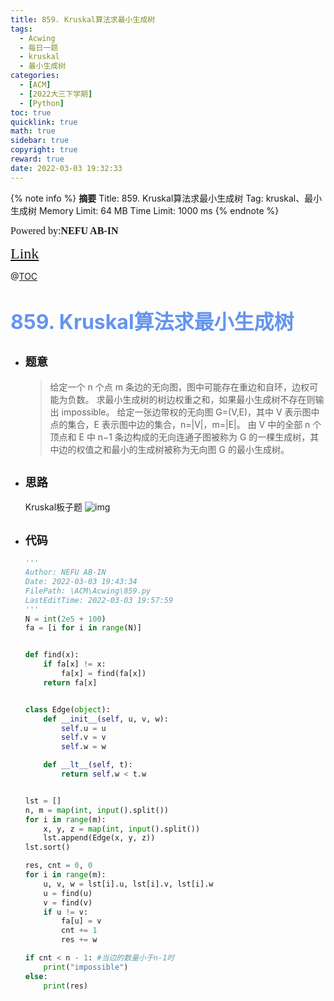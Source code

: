```yaml
---
title: 859. Kruskal算法求最小生成树
tags:
  - Acwing
  - 每日一题
  - kruskal
  - 最小生成树
categories:
  - [ACM]
  - [2022大三下学期]
  - [Python]
toc: true
quicklink: true
math: true
sidebar: true
copyright: true
reward: true
date: 2022-03-03 19:32:33
---
```



{% note info %}
**摘要**
Title: 859. Kruskal算法求最小生成树
Tag: kruskal、最小生成树
Memory Limit: 64 MB
Time Limit: 1000 ms
{% endnote %}
<!-- more -->

<font size=3 face=楷体>Powered by:**NEFU AB-IN**</font>

<font color=#FFA500 size=5 face=楷体>[Link](https://www.acwing.com/problem/content/861/)</font>

@[TOC](文章目录)

# <font color=#6495ED size=6>859. Kruskal算法求最小生成树</font>

* ## <font size=4 face=粗体>题意</font>

  >给定一个 n 个点 m 条边的无向图，图中可能存在重边和自环，边权可能为负数。
  >求最小生成树的树边权重之和，如果最小生成树不存在则输出 impossible。
  >给定一张边带权的无向图 G=(V,E)，其中 V 表示图中点的集合，E 表示图中边的集合，n=|V|，m=|E|。
  >由 V 中的全部 n 个顶点和 E 中 n−1 条边构成的无向连通子图被称为 G 的一棵生成树，其中边的权值之和最小的生成树被称为无向图 G 的最小生成树。

* ## <font size=4 face=粗体>思路</font>

  Kruskal板子题
  ![img](https://oss.ab-in.cn/Pictures/kruskal.png)

* ## <font size=4 face=粗体>代码</font>

  ```python
  '''
  Author: NEFU AB-IN
  Date: 2022-03-03 19:43:34
  FilePath: \ACM\Acwing\859.py
  LastEditTime: 2022-03-03 19:57:59
  '''
  N = int(2e5 + 100)
  fa = [i for i in range(N)]


  def find(x):
      if fa[x] != x:
          fa[x] = find(fa[x])
      return fa[x]


  class Edge(object):
      def __init__(self, u, v, w):
          self.u = u
          self.v = v
          self.w = w

      def __lt__(self, t):
          return self.w < t.w


  lst = []
  n, m = map(int, input().split())
  for i in range(m):
      x, y, z = map(int, input().split())
      lst.append(Edge(x, y, z))
  lst.sort()

  res, cnt = 0, 0
  for i in range(m):
      u, v, w = lst[i].u, lst[i].v, lst[i].w
      u = find(u)
      v = find(v)
      if u != v:
          fa[u] = v
          cnt += 1
          res += w

  if cnt < n - 1: #当边的数量小于n-1时
      print("impossible")
  else:
      print(res)
  ```